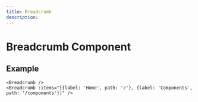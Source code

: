```yaml
---
title: Breadcrumb
description: 
---
```


# Breadcrumb Component



## Example

```vue
<Breadcrumb />
<Breadcrumb :items="[{label: 'Home', path: '/'}, {label: 'Components', path: '/components'}]" />
```

